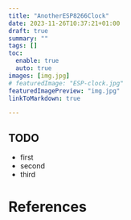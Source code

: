```yaml
---
title: "AnotherESP8266Clock"
date: 2023-11-26T10:37:21+01:00
draft: true
summary: ""
tags: []
toc:
  enable: true
  auto: true
images: [img.jpg]
# featuredImage: "ESP-clock.jpg"
featuredImagePreview: "img.jpg"
linkToMarkdown: true

---
```


## TODO

- first
- second
- third

# References